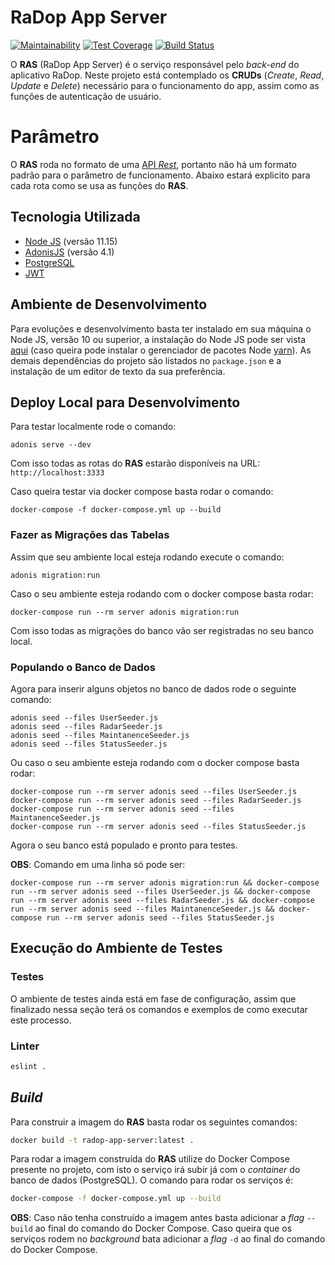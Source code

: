 # RaDop App Server

[![Maintainability](https://api.codeclimate.com/v1/badges/dff6da6ed1e438b942b5/maintainability)](https://codeclimate.com/github/radar-pi/radop-app-server/maintainability)
[![Test Coverage](https://api.codeclimate.com/v1/badges/dff6da6ed1e438b942b5/test_coverage)](https://codeclimate.com/github/radar-pi/radop-app-server/test_coverage)
[![Build Status](https://travis-ci.org/radar-pi/radop-app-server.svg?branch=master)](https://travis-ci.org/radar-pi/radop-app-server)

O __RAS__ (RaDop App Server) é o serviço responsável pelo _back-end_ do aplicativo RaDop. Neste projeto está contemplado os __CRUDs__ (_Create_, _Read_, _Update_ e _Delete_) necessário para o funcionamento do app, assim como as funções de autenticação de usuário.

# Parâmetro

O __RAS__ roda no formato de uma [API _Rest_](https://en.wikipedia.org/wiki/Representational_state_transfer), portanto não há um formato padrão para o parâmetro de funcionamento. Abaixo estará explicito para cada rota como se usa as funções do __RAS__.

## Tecnologia Utilizada

- [Node JS](https://nodejs.org/en/) (versão 11.15)
- [AdonisJS](https://adonisjs.com/) (versão 4.1)
- [PostgreSQL](https://www.postgresql.org/)
- [JWT](https://jwt.io/)

## Ambiente de Desenvolvimento

Para evoluções e desenvolvimento basta ter instalado em sua máquina o Node JS, versão 10 ou superior, a instalação do Node JS pode ser vista [aqui](https://nodejs.org/en/download/) (caso queira pode instalar o gerenciador de pacotes Node [yarn](https://yarnpkg.com/en/)). As demais dependências do projeto são listados no `package.json` e a instalação de um editor de texto da sua preferência.

## Deploy Local para Desenvolvimento

Para testar localmente rode o comando:

```shell
adonis serve --dev
```

Com isso todas as rotas do __RAS__ estarão disponíveis na URL: `http://localhost:3333`

Caso queira testar via docker compose basta rodar o comando:

```shell
docker-compose -f docker-compose.yml up --build
```

### Fazer as Migrações das Tabelas

Assim que seu ambiente local esteja rodando execute o comando:

```shell
adonis migration:run
```

Caso o seu ambiente esteja rodando com o docker compose basta rodar:

```shell
docker-compose run --rm server adonis migration:run
```

Com isso todas as migrações do banco vão ser registradas no seu banco local.

### Populando o Banco de Dados

Agora para inserir alguns objetos no banco de dados rode o seguinte comando:

```shell
adonis seed --files UserSeeder.js
adonis seed --files RadarSeeder.js
adonis seed --files MaintanenceSeeder.js
adonis seed --files StatusSeeder.js
```

Ou caso o seu ambiente esteja rodando com o docker compose basta rodar:

```shell
docker-compose run --rm server adonis seed --files UserSeeder.js
docker-compose run --rm server adonis seed --files RadarSeeder.js
docker-compose run --rm server adonis seed --files MaintanenceSeeder.js
docker-compose run --rm server adonis seed --files StatusSeeder.js
```

Agora o seu banco está populado e pronto para testes.

__OBS__: Comando em uma linha só pode ser:

```shell
docker-compose run --rm server adonis migration:run && docker-compose run --rm server adonis seed --files UserSeeder.js && docker-compose run --rm server adonis seed --files RadarSeeder.js && docker-compose run --rm server adonis seed --files MaintanenceSeeder.js && docker-compose run --rm server adonis seed --files StatusSeeder.js
```

## Execução do Ambiente de Testes

### Testes

O ambiente de testes ainda está em fase de configuração, assim que finalizado nessa seção terá os comandos e exemplos de como executar este processo.

### Linter

```bash
eslint .
```

## _Build_

Para construir a imagem do __RAS__ basta rodar os seguintes comandos:

```bash
docker build -t radop-app-server:latest .
```

Para rodar a imagem construída do __RAS__ utilize do Docker Compose presente no projeto, com isto o serviço irá subir já com o _container_ do banco de dados (PostgreSQL). O comando para rodar os serviços é:

```bash
docker-compose -f docker-compose.yml up --build
```

__OBS__: Caso não tenha construído a imagem antes basta adicionar a _flag_ `--build` ao final do comando do Docker Compose. Caso queira que os serviços rodem no _background_ bata adicionar a _flag_ `-d` ao final do comando do Docker Compose.